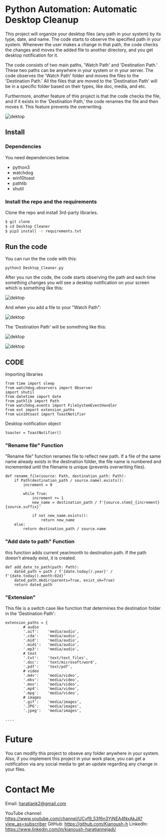 # Python Automation: Automatic Desktop Cleanup 
This project will organize your desktop files (any path in your system) by its type, date, and name. The code starts to observe the specified path in your system. Whenever the user makes a change in that path, the code checks the changes and moves the added file to another directory, and you get desktop notification for it.

The code consists of two main paths, 'Watch Path' and 'Destination Path.' These two paths can be anywhere in your system or in your server. The code observes the 'Watch Path' folder and moves the files to the 'Destination Path.' All the files that are moved to the 'Destination Path' will be in a specific folder based on their types, like doc, media, and etc.

Furthermore, another feature of this project is that the code checks the file, and if it exists in the 'Destination Path,' the code renames the file and then moves it. This feature prevents the overwriting.


![dektop](./etc/example.gif)



 
## Install

### Dependencies

You need dependencies below.

- python3
- watchdog
- win10toast
- pathlib
- shutil



### Install the repo and the requirements

Clone the repo and install 3rd-party libraries.

```bash
$ git clone 
$ cd Desktop Cleaner
$ pip3 install -r requirements.txt
```

 
## Run the code

You can run the the code with this:

```
python3 Desktop_Cleaner.py
```
After you run the code, the code starts observing the path and each time something changes you will see a desktop notification on your screen which is something like this:

![dektop](./etc/pic0.JPG)

And when you add a file to your "Watch Path":

![dektop](./etc/pic1.JPG)

The 'Destination Path' will be something like this:

 
![dektop](./etc/pic2.JPG)
 
![dektop](./etc/pic3.JPG)


## CODE

Importing libraries 
 
 ```
from time import sleep
from watchdog.observers import Observer
import shutil
from datetime import date
from pathlib import Path
from watchdog.events import FileSystemEventHandler
from ext import extension_paths
from win10toast import ToastNotifier 
 ```
 
 Desktop notification object
 
 ```
toaster = ToastNotifier() 
 ```

### "Rename file" Function
"Rename file" function renames file to reflect new path. If a file of the same name already exists in the destination folder, the file name is numbered and incremented until the filename is unique (prevents overwriting files).

```
def rename_file(source: Path, destination_path: Path):
    if Path(destination_path / source.name).exists():
        increment = 0

        while True:
            increment += 1
            new_name = destination_path / f'{source.stem}_{increment}{source.suffix}'

            if not new_name.exists():
                return new_name
    else:
        return destination_path / source.name

```


### "Add date to path" Function
this function adds current year/month to destination path. If the path doesn't already exist, it is created.

```
def add_date_to_path(path: Path):
    dated_path = path / f'{date.today().year}' / f'{date.today().month:02d}'
    dated_path.mkdir(parents=True, exist_ok=True)
    return dated_path

```


### "Extension"
This file is a switch case like function that determines the destination folder in the 'Destination Path':

```
extension_paths = {
        # audio
        '.aif':    'media/audio',
        '.cda':    'media/audio',
        '.mid':    'media/audio',
        '.midi':   'media/audio',
        '.mp3':    'media/audio',
        # text
        '.txt':    'text/text_files',
        '.doc':    'text/microsoft/word',
        '.pdf':    'text/pdf',
        # video
        '.m4v':    'media/video',
        '.mkv':    'media/video',
        '.mov':    'media/video',
        '.mp4':    'media/video',
        '.mpg':    'media/video',
        # images
        '.gif':    'media/images',
        '.JPG':    'media/images',
        '.jpeg':   'media/images',

....

```





 
 
 # Future 
 You can modify this project to obseve any folder anywhere in your system. Also,  if you implement this project in your work place, you can get a notification via any social media to get an update regarding any change in your files.



# Contact Me

Email: haratiank2@gmail.com

YouTube channel: https://www.youtube.com/channel/UCvf9_53f6n3YjNEA4NxAkJA?view_as=subscriber
GitHub: https://github.com/Kianoush-h
LinkedIn: https://www.linkedin.com/in/kianoush-haratiannejadi/



